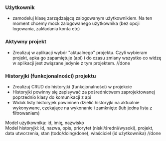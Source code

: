 ### Użytkownik
- zamodeluj klasę zarządzającą zalogowanym użytkownikiem. Na ten moment chcemy mock zalogowanego użytkownika (bez opcji logowania, zakładania konta etc)
### Aktywny projekt
- Zrealizuj w aplikacji wybór "aktualnego" projektu. Czyli wybieram projekt, apka go zapamiętuje (api) i do czasu zmiany wszystko co widzę w aplikacji jest związane jedynie z tym projektem. //done
### Historyjki (funkcjonalności) projektu
- Zrealizuj CRUD do historyjki (funkcjonalności) w projekcie  
- Historyjki powinny się zapisywać za pośrednictwem zaprojektowanej poprzednio klasy do komunikacji z api 
- Widok listy historyjek powininen dzielić historyjki na aktualnie wykonywane, czekające na wykonanie i zamknięte (lub jedna lista z filtrowaniem)

Model użytkownika: id, imię, nazwisko  
Model historyjki: id, nazwa, opis, priorytet (niski/średni/wysoki), projekt, data utworzenia, stan (todo/doing/done), właściciel (id użytkownika) //done